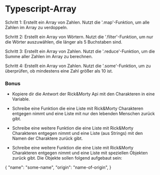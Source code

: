 # Typescript-Array
Schritt 1: Erstellt ein Array von Zahlen. Nutzt die '.map'-Funktion, um alle Zahlen im Array zu verdoppeln.

Schritt 2: Erstellt ein Array von Wörtern. Nutzt die '.filter'-Funktion, um nur die Wörter auszuwählen, die länger als 5 Buchstaben sind.

Schritt 3: Erstellt ein Array von Zahlen. Nutzt die '.reduce'-Funktion, um die Summe aller Zahlen im Array zu berechnen.

Schritt 4: Erstellt ein Array von Zahlen. Nutzt die '.some'-Funktion, um zu überprüfen, ob mindestens eine Zahl größer als 10 ist.

### Bonus
- Kopiere dir die Antwort der Rick&Morty Api mit den Charakteren in eine Variable.

- Schreibe eine Funktion die eine Liste mit Rick&Morty Charakteren entgegen nimmt und eine Liste mit nur den lebenden Menschen zurück gibt.

- Schreibe eine weitere Funktion die eine Liste mit Rick&Morty Charakteren entgegen nimmt und eine Liste (aus Strings) mit den Namen der Charaktere zurück gibt.

- Schreibe eine weitere Funktion die eine Liste mit Rick&Morty Charakteren entgegen nimmt und eine Liste mit speziellen Objekten zurück gibt. Die Objekte sollen folgend aufgebaut sein:


{
   "name": "some-name",
   "origin": "name-of-origin",
}
